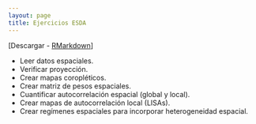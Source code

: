 ```yaml
---
layout: page
title: Ejercicios ESDA
---
```


[Descargar - [RMarkdown](https://github.com/ifarah/t/blob/main/ejercicio_ESDA.Rmd)]

* Leer datos espaciales. 
* Verificar proyección.  
* Crear mapas coropléticos. 
* Crear matriz de pesos espaciales.  
* Cuantificar autocorrelación espacial (global y local).
* Crear mapas de autocorrelación local (LISAs).  
* Crear regímenes espaciales para incorporar heterogeneidad espacial.  

